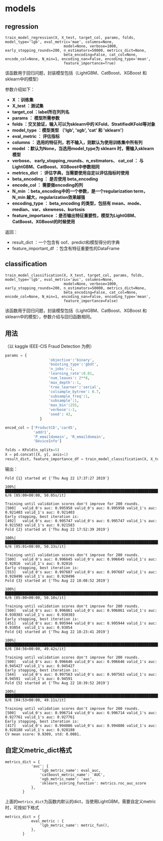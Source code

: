 # models

## regression

```
train_model_regression(X, X_test, target_col, params, folds, model_type='lgb', eval_metric='mae', columns=None,
                           model=None, verbose=1000, early_stopping_rounds=200, n_estimators=50000, metrics_dict=None,
                           beta_encoding=False, cat_col=None, encode_col=None, N_min=1, encoding_nan=False, encoding_type='mean',
                           feature_importance=True)
```

该函数用于回归问题，封装模型包括（LightGBM、CatBoost、XGBoost 和 sklearn中的模型）

参数介绍如下：

+ **X ：训练集**
+ **X_test ：测试集**
+ **target_col ：label所在列列名**
+ **params ： 模型所需参数**
+ **folds ：交叉验证，输入可以为sklearn中的 KFold、StratifiedKFold等对象**
+ **model_type ：模型类型 （'lgb', 'xgb', 'cat' 和 'sklearn'）**
+ **eval_metric ： 评估指标**
+ **columns ： 选用的特征列，若不输入，则默认为使用训练集中所有列**
+ **model ：默认为None，当选用model_type为 sklearn 时，需输入sklearn模型**
+ **verbose、 early_stopping_rounds、n_estimators、 cat_col ： 与LightGBM、CatBoost、XGBoost中参数相同**
+ **metrics_dict ： 评估字典，当需要使用自定以评估指标时使用**
+ **beta_encoding ： 是否使用 beta_encoding**
+ **encode_col ： 需要做encoding的列**
+ **N_min ：beta_encoding中的一个参数，是一个regularization term，N_min 越大，regularization效果越强**
+ **encoding_type ： beta_encoding 的类型，包括有 mean、mode、median、var、skewness、kurtosis**
+ **feature_importance ：是否输出特征重要性，模型为LightGBM、CatBoost、XGBoost的时候使用**

返回：

+ result_dict ：一个包含有 oof、predict和模型得分的字典
+ feature_important_df ：包含有特征重要性的DataFrame

## classification

```
train_model_classification(X, X_test, target_col, params, folds, model_type='lgb', eval_metric='auc', columns=None,
                           model=None, verbose=1000, early_stopping_rounds=200, n_estimators=50000, metrics_dict=None,
                           beta_encoding=False, cat_col=None, encode_col=None, N_min=1, encoding_nan=False, encoding_type='mean',
                           feature_importance=False)
```

该函数用于回归问题，封装模型包括（LightGBM、CatBoost、XGBoost 和 sklearn中的模型），参数介绍与回归函数相同。

## 用法

（以 kaggle IEEE-CIS Fraud Detection 为例）

```python
params = {
                    'objective':'binary',
                    'boosting_type':'gbdt',
                    'n_jobs':-1,
                    'learning_rate':0.01,
                    'num_leaves': 2**8,
                    'max_depth':-1,
                    'tree_learner':'serial',
                    'colsample_bytree': 0.7,
                    'subsample_freq':1,
                    'subsample':1,
                    'max_bin':255,
                    'verbose':-1,
                    'seed': 42,
                } 

encod_col = ['ProductCD','card5',
             'addr1', 
             'P_emaildomain', 'R_emaildomain', 
             'DeviceInfo']

folds = KFold(n_splits=5)
X = pd.concat([X, y], axis=1)
result_dict, feature_importance_df = train_model_classification(X, X_test,target_col, params, folds, columns=features_columns, verbose=500, beta_encoding=True, cat_col=encod_col, feature_importance=True)
```

输出：

```
Fold {1} started at {'Thu Aug 22 17:37:27 2019'}
```



```
100%|████████████████████████████████████████████████████████████████████████████████████| 6/6 [05:00<00:00, 50.05s/it]
```



```
Training until validation scores don't improve for 200 rounds.
[500]	valid_0's auc: 0.995958	valid_0's auc: 0.995958	valid_1's auc: 0.921403	valid_1's auc: 0.921403
Early stopping, best iteration is:
[492]	valid_0's auc: 0.995747	valid_0's auc: 0.995747	valid_1's auc: 0.921583	valid_1's auc: 0.921583
Fold {2} started at {'Thu Aug 22 17:52:39 2019'}
```



```
100%|████████████████████████████████████████████████████████████████████████████████████| 6/6 [05:01<00:00, 50.33s/it]
```



```
Training until validation scores don't improve for 200 rounds.
[500]	valid_0's auc: 0.996645	valid_0's auc: 0.996645	valid_1's auc: 0.92816	valid_1's auc: 0.92816
Early stopping, best iteration is:
[553]	valid_0's auc: 0.997687	valid_0's auc: 0.997687	valid_1's auc: 0.928496	valid_1's auc: 0.928496
Fold {3} started at {'Thu Aug 22 18:08:52 2019'}
```



```
100%|████████████████████████████████████████████████████████████████████████████████████| 6/6 [05:00<00:00, 50.10s/it]
```



```
Training until validation scores don't improve for 200 rounds.
[500]	valid_0's auc: 0.996861	valid_0's auc: 0.996861	valid_1's auc: 0.930303	valid_1's auc: 0.930303
Early stopping, best iteration is:
[451]	valid_0's auc: 0.995944	valid_0's auc: 0.995944	valid_1's auc: 0.93054	valid_1's auc: 0.93054
Fold {4} started at {'Thu Aug 22 18:23:41 2019'}
```



```
100%|████████████████████████████████████████████████████████████████████████████████████| 6/6 [04:56<00:00, 49.42s/it]
```



```
Training until validation scores don't improve for 200 rounds.
[500]	valid_0's auc: 0.996646	valid_0's auc: 0.996646	valid_1's auc: 0.945427	valid_1's auc: 0.945427
Early stopping, best iteration is:
[544]	valid_0's auc: 0.997563	valid_0's auc: 0.997563	valid_1's auc: 0.94591	valid_1's auc: 0.94591
Fold {5} started at {'Thu Aug 22 18:39:52 2019'}
```



```
100%|████████████████████████████████████████████████████████████████████████████████████| 6/6 [04:53<00:00, 49.11s/it]
```



```
Training until validation scores don't improve for 200 rounds.
[500]	valid_0's auc: 0.996714	valid_0's auc: 0.996714	valid_1's auc: 0.927761	valid_1's auc: 0.927761
Early stopping, best iteration is:
[417]	valid_0's auc: 0.994886	valid_0's auc: 0.994886	valid_1's auc: 0.928188	valid_1's auc: 0.928188
CV mean score: 0.9309, std: 0.0081.
```

## 自定义metric_dict格式

```
metrics_dict = {
            'auc': {
                'lgb_metric_name': eval_auc,
                'catboost_metric_name': 'AUC',
                'xgb_metric_name': 'auc',
                'sklearn_scoring_function': metrics.roc_auc_score
            },
        }
```

上面的`metrics_dict`为函数内默认的dict，当使用LightGBM，需要自定义metric时，可按如下格式

```
metrics_dict = {
            eval_metric : {
                'lgb_metric_name': metric_fun(),
            },
        }
```

